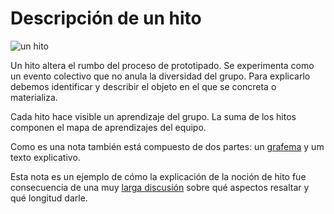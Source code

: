 # Descripción de un hito #

![un hito](https://github.com/docART/documentacion/blob/recipe/prototyping/grafemas/hito2.jpeg)

Un hito altera el rumbo del proceso de prototipado. Se experimenta como un evento colectivo que no anula la diversidad del grupo. Para explicarlo debemos identificar y describir el objeto en el que se concreta o materializa.

Cada hito hace visible un aprendizaje del grupo. La suma de los hitos componen el mapa de aprendizajes del equipo. 

Como es una nota también está compuesto de dos partes: un [grafema](https://github.com/docART/documentacion/blob/recipe/prototyping/05_nocion_de_grafema.md) y um texto explicativo. 

Esta nota es un ejemplo de cómo la explicación de la noción de hito fue consecuencia de una muy [larga discusión](https://github.com/docART/documentacion/blob/recipe/prototyping/discusion-hito.md) sobre qué aspectos resaltar y qué longitud darle.
